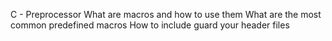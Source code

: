 C - Preprocessor
What are macros and how to use them
What are the most common predefined macros
How to include guard your header files
